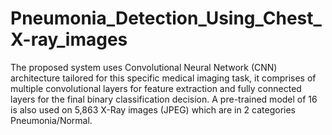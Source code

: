 # Pneumonia_Detection_Using_Chest_X-ray_images
The proposed system uses Convolutional Neural Network (CNN) architecture tailored for this specific medical imaging task, it comprises of multiple convolutional layers for feature extraction and fully connected layers for the final binary classification decision. A pre-trained model of   16 is also used on 5,863 X-Ray images (JPEG) which are in 2 categories Pneumonia/Normal. 
